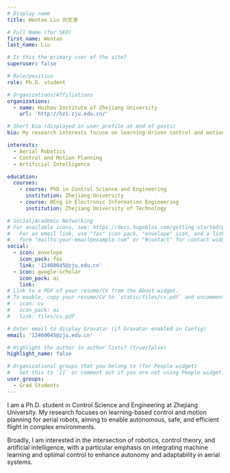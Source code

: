 ```yaml
---
# Display name
title: Wentao Liu 刘文涛

# Full Name (for SEO)
first_name: Wentao
last_name: Liu

# Is this the primary user of the site?
superuser: false

# Role/position
role: Ph.D. student

# Organizations/Affiliations
organizations:
  - name: Huzhou Institute of Zhejiang University
    url: 'http://hzi.zju.edu.cn/'

# Short bio (displayed in user profile at end of posts)
bio: My research interests focuse on learning-driven control and motion planning of aerial robots.

interests:
  - Aerial Robotics
  - Control and Motion Planning
  - Artificial Intelligence

education:
  courses:
    - course: PhD in Control Science and Engineering
      institution: Zhejiang University
    - course: BEng in Electronic Information Engineering
      institution: Zhejiang University of Technology

# Social/Academic Networking
# For available icons, see: https://docs.hugoblox.com/getting-started/page-builder/#icons
#   For an email link, use "fas" icon pack, "envelope" icon, and a link in the
#   form "mailto:your-email@example.com" or "#contact" for contact widget.
social:
  - icon: envelope
    icon_pack: fas
    link: '12460045@zju.edu.cn'
  - icon: google-scholar
    icon_pack: ai
    link: 
# Link to a PDF of your resume/CV from the About widget.
# To enable, copy your resume/CV to `static/files/cv.pdf` and uncomment the lines below.
# - icon: cv
#   icon_pack: ai
#   link: files/cv.pdf

# Enter email to display Gravatar (if Gravatar enabled in Config)
email: '12460045@zju.edu.cn'

# Highlight the author in author lists? (true/false)
highlight_name: false

# Organizational groups that you belong to (for People widget)
#   Set this to `[]` or comment out if you are not using People widget.
user_groups:
  - Grad Students
---
```


I am a Ph.D. student in Control Science and Engineering at Zhejiang University. My research focuses on learning-based control and motion planning for aerial robots, aiming to enable autonomous, safe, and efficient flight in complex environments.

Broadly, I am interested in the intersection of robotics, control theory, and artificial intelligence, with a particular emphasis on integrating machine learning and optimal control to enhance autonomy and adaptability in aerial systems.